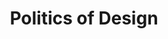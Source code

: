 ---
title: Politics of Design
type: Talk
location: SuperHi
subtext:
dateFormat: # "year", otherwise will be displayed MM.YYYY
dateEnd: 2022-11-16
dateStart: 
url:
---